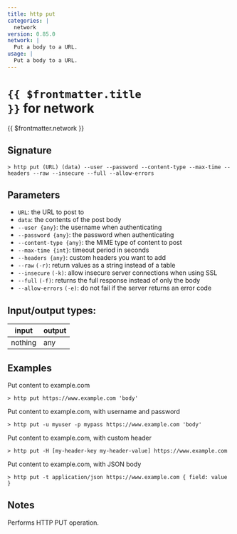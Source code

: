 ```yaml
---
title: http put
categories: |
  network
version: 0.85.0
network: |
  Put a body to a URL.
usage: |
  Put a body to a URL.
---
```

<!-- This file is automatically generated. Please edit the command in https://github.com/nushell/nushell instead. -->

# <code>{{ $frontmatter.title }}</code> for network

<div class='command-title'>{{ $frontmatter.network }}</div>

## Signature

```> http put (URL) (data) --user --password --content-type --max-time --headers --raw --insecure --full --allow-errors```

## Parameters

 -  `URL`: the URL to post to
 -  `data`: the contents of the post body
 -  `--user {any}`: the username when authenticating
 -  `--password {any}`: the password when authenticating
 -  `--content-type {any}`: the MIME type of content to post
 -  `--max-time {int}`: timeout period in seconds
 -  `--headers {any}`: custom headers you want to add
 -  `--raw` `(-r)`: return values as a string instead of a table
 -  `--insecure` `(-k)`: allow insecure server connections when using SSL
 -  `--full` `(-f)`: returns the full response instead of only the body
 -  `--allow-errors` `(-e)`: do not fail if the server returns an error code


## Input/output types:

| input   | output |
| ------- | ------ |
| nothing | any    |

## Examples

Put content to example.com
```nu
> http put https://www.example.com 'body'

```

Put content to example.com, with username and password
```nu
> http put -u myuser -p mypass https://www.example.com 'body'

```

Put content to example.com, with custom header
```nu
> http put -H [my-header-key my-header-value] https://www.example.com

```

Put content to example.com, with JSON body
```nu
> http put -t application/json https://www.example.com { field: value }

```

## Notes
Performs HTTP PUT operation.
